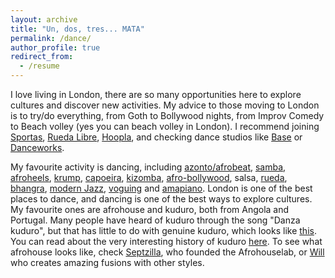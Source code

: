 ```yaml
---
layout: archive
title: "Un, dos, tres... MATA"
permalink: /dance/
author_profile: true
redirect_from:
  - /resume
---
```


I love living in London, there are so many opportunities here to explore cultures and discover new activities.
My advice to those moving to London is to try/do everything, from Goth to Bollywood nights, from Improv Comedy to Beach volley (yes you can beach volley in London).
I recommend joining [Sportas](https://www.sportas.co.uk/), [Rueda Libre](https://ruedalibre.co.uk), [Hoopla](https://www.hooplaimpro.com/improv-comedy-club-london-bridge.html), and checking dance studios like [Base](https://www.basedancestudios.com) or [Danceworks](https://danceworks.com).



My favourite activity is dancing, including [azonto/afrobeat](https://www.instagram.com/homebrosuk/?hl=en), [samba](https://www.paraisosamba.co.uk/), [afroheels](https://www.instagram.com/afroinheels/?hl=en), [krump](https://www.instagram.com/wearegsb_/), [capoeira](https://senzala-london.co.uk/), [kizomba](https://www.instagram.com/chocolatekizomba/?hl=en-gb), [afro-bollywood](https://www.instagram.com/afrod3si/?hl=en), salsa, [rueda](https://ruedalibre.co.uk), [bhangra](https://www.instagram.com/jasaulakhbhangra/), [modern Jazz](https://www.instagram.com/diletta_cianci/?hl=en), [voguing](https://www.instagram.com/thegetbusy/) and [amapiano](https://www.instagram.com/takkies7/?hl=en).
London is one of the best places to dance, and dancing is one of the best ways to explore cultures.
My favourite ones are afrohouse and kuduro, both from Angola and Portugal. 
Many people have heard of kuduro through the song "Danza kuduro", but that has little to do with genuine kuduro, which looks like [this](https://www.instagram.com/p/ChvIUNFDJpm/?hl=en).
You can read about the very interesting history of kuduro [here](https://www.jstor.org/stable/26410069).
To see what afrohouse looks like, check [Septzilla](https://www.youtube.com/watch?v=bH5k5cNV88Q), who founded the Afrohouselab, or [Will](https://www.instagram.com/_will2k/reel/C1KJQQ9teUe/?hl=en) who creates amazing fusions with other styles.
